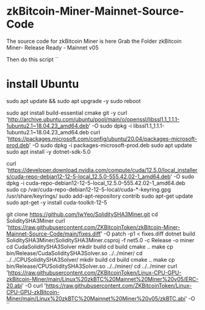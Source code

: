 # zkBitcoin-Miner-Mainnet-Source-Code
 The source code for zkBitcoin Miner is here
Grab the Folder zkBitcoin Miner- Release Ready - Mainnet v05

Then do this script
``
# install Ubuntu

sudo apt update && sudo apt upgrade -y
sudo reboot

sudo apt install build-essential cmake git -y
curl 'http://archive.ubuntu.com/ubuntu/pool/main/o/openssl/libssl1.1_1.1.1-1ubuntu2.1~18.04.23_amd64.deb' -O
sudo dpkg -i libssl1.1_1.1.1-1ubuntu2.1~18.04.23_amd64.deb 
curl 'https://packages.microsoft.com/config/ubuntu/20.04/packages-microsoft-prod.deb' -O
sudo dpkg -i packages-microsoft-prod.deb
sudo apt update
sudo apt install -y dotnet-sdk-5.0

curl 'https://developer.download.nvidia.com/compute/cuda/12.5.0/local_installers/cuda-repo-debian12-12-5-local_12.5.0-555.42.02-1_amd64.deb' -O
sudo dpkg -i cuda-repo-debian12-12-5-local_12.5.0-555.42.02-1_amd64.deb
sudo cp /var/cuda-repo-debian12-12-5-local/cuda-*-keyring.gpg /usr/share/keyrings/
sudo add-apt-repository contrib
sudo apt-get update
sudo apt-get -y install cuda-toolkit-12-5

git clone https://github.com/lwYeo/SoliditySHA3Miner.git
cd SoliditySHA3Miner
curl 'https://raw.githubusercontent.com/ZKBitcoinToken/zkBitcoin-Miner-Mainnet-Source-Code/main/fixes.diff' -O
patch -p1 < fixes.diff
dotnet build SoliditySHA3Miner/SoliditySHA3Miner.csproj -f net5.0 -c Release -o miner
cd CudaSoliditySHA3Solver
mkdir build
cd build
cmake ..
make
cp bin/Release/CudaSoliditySHA3Solver.so ../../miner/
cd ../../CPUSoliditySHA3Solver/
mkdir build
cd build
cmake ..
make
cp bin/Release/CPUSoliditySHA3Solver.so ../../miner/
cd ../../miner
curl 'https://raw.githubusercontent.com/ZKBitcoinToken/Linux-CPU-GPU-zkBitcoin-Miner/main/Linux%20zkBTC%20Mainnet%20Miner%20v05/ERC-20.abi' -O
curl 'https://raw.githubusercontent.com/ZKBitcoinToken/Linux-CPU-GPU-zkBitcoin-Miner/main/Linux%20zkBTC%20Mainnet%20Miner%20v05/zkBTC.abi' -O
``
